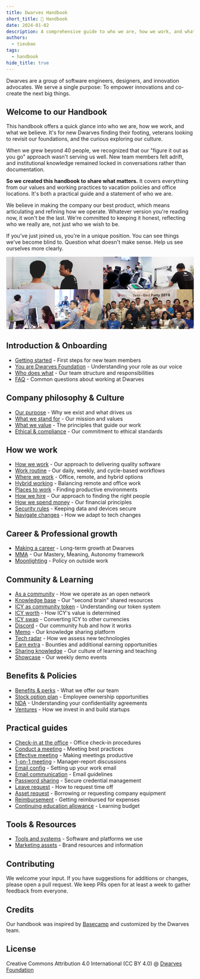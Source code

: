 ```yaml
---
title: Dwarves Handbook
short_title: 📔 Handbook
date: 2024-01-02
description: A comprehensive guide to who we are, how we work, and what we believe
authors:
  - tieubao
tags:
  - handbook
hide_title: true
---
```


Dwarves are a group of software engineers, designers, and innovation advocates. We serve a single purpose: To empower innovations and co-create the next big things.

## Welcome to our Handbook

This handbook offers a quick glance into who we are, how we work, and what we believe. It's for new Dwarves finding their footing, veterans looking to revisit our foundations, and the curious exploring our culture.

When we grew beyond 40 people, we recognized that our "figure it out as you go" approach wasn't serving us well. New team members felt adrift, and institutional knowledge remained locked in conversations rather than documentation.

**So we created this handbook to share what matters.** It covers everything from our values and working practices to vacation policies and office locations. It's both a practical guide and a statement of who we are.

We believe in making the company our best product, which means articulating and refining how we operate. Whatever version you're reading now, it won't be the last. We're committed to keeping it honest, reflecting who we really are, not just who we wish to be.

If you've just joined us, you're in a unique position. You can see things we've become blind to. Question what doesn't make sense. Help us see ourselves more clearly.

![Dwarves team](assets/team-photo.webp)

## Introduction & Onboarding
- [Getting started](getting-started.md) - First steps for new team members
- [You are Dwarves Foundation](dwarves-foundation-is-you.md) - Understanding your role as our voice
- [Who does what](who-does-what.md) - Our team structure and responsibilities
- [FAQ](faq.md) - Common questions about working at Dwarves

## Company philosophy & Culture
- [Our purpose](purpose.md) - Why we exist and what drives us
- [What we stand for](what-we-stand-for.md) - Our mission and values
- [What we value](what-we-value.md) - The principles that guide our work
- [Ethical & compliance](compliance.md) - Our commitment to ethical standards

## How we work
- [How we work](how-we-work.md) - Our approach to delivering quality software
- [Work routine](routine.md) - Our daily, weekly, and cycle-based workflows
- [Where we work](where-we-work.md) - Office, remote, and hybrid options
- [Hybrid working](hybrid-working.md) - Balancing remote and office work
- [Places to work](places-to-work.md) - Finding productive environments
- [How we hire](how-we-hire.md) - Our approach to finding the right people
- [How we spend money](how-we-spend-money.md) - Our financial principles
- [Security rules](security-rules.md) - Keeping data and devices secure
- [Navigate changes](navigate-changes.md) - How we adapt to tech changes

## Career & Professional growth
- [Making a career](making-a-career.md) - Long-term growth at Dwarves
- [MMA](mma.md) - Our Mastery, Meaning, Autonomy framework
- [Moonlighting](moonlighting.md) - Policy on outside work

## Community & Learning
- [As a community](as-a-community.md) - How we operate as an open network
- [Knowledge base](knowledge-base.md) - Our "second brain" shared resources
- [ICY as community token](community/icy.md) - Understanding our token system
- [ICY worth](community/icy-worth.md) - How ICY's value is determined
- [ICY swap](community/icy-swap.md) - Converting ICY to other currencies
- [Discord](community/discord.md) - Our community hub and how it works
- [Memo](community/memo.md) - Our knowledge sharing platform
- [Tech radar](community/radar.md) - How we assess new technologies
- [Earn extra](community/earn.md) - Bounties and additional earning opportunities
- [Sharing knowledge](community/sharing.md) - Our culture of learning and teaching
- [Showcase](community/showcase.md) - Our weekly demo events

## Benefits & Policies
- [Benefits & perks](benefits-and-perks.md) - What we offer our team
- [Stock option plan](stock-option-plan.md) - Employee ownership opportunities
- [NDA](guides/nda.md) - Understanding your confidentiality agreements
- [Ventures](ventures.md) - How we invest in and build startups

## Practical guides
- [Check-in at the office](guides/check-in-at-office.md) - Office check-in procedures
- [Conduct a meeting](guides/conduct-a-meeting.md) - Meeting best practices
- [Effective meeting](guides/effective-meeting.md) - Making meetings productive
- [1-on-1 meeting](guides/one-on-one-meeting.md) - Manager-report discussions
- [Email config](guides/configure-company-email.md) - Setting up your work email
- [Email communication](guides/email-communication-and-use.md) - Email guidelines
- [Password sharing](guides/password-sharing.md) - Secure credential management
- [Leave request](guides/leave-request.md) - How to request time off
- [Asset request](guides/asset-request.md) - Borrowing or requesting company equipment
- [Reimbursement](guides/reimbursement.md) - Getting reimbursed for expenses
- [Continuing education allowance](guides/continuing-education-allowance.md) - Learning budget

## Tools & Resources
- [Tools and systems](tools-and-systems.md) - Software and platforms we use
- [Marketing assets](misc/marketing-assets.md) - Brand resources and information

## Contributing

We welcome your input. If you have suggestions for additions or changes, please open a pull request. We keep PRs open for at least a week to gather feedback from everyone.

## Credits

Our handbook was inspired by [Basecamp](https://github.com/basecamp/handbook) and customized by the Dwarves team.

## License

Creative Commons Attribution 4.0 International (CC BY 4.0)
@ [Dwarves Foundation](https://d.foundation)
